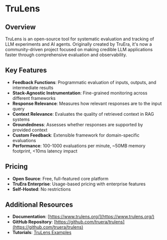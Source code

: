 # TruLens

## Overview

TruLens is an open-source tool for systematic evaluation and tracking of LLM experiments and AI agents. Originally created by TruEra, it's now a community-driven project focused on making credible LLM applications faster through comprehensive evaluation and observability.

## Key Features

- **Feedback Functions**: Programmatic evaluation of inputs, outputs, and intermediate results
- **Stack-Agnostic Instrumentation**: Fine-grained monitoring across different frameworks
- **Response Relevance**: Measures how relevant responses are to the input query
- **Context Relevance**: Evaluates the quality of retrieved context in RAG systems
- **Groundedness**: Assesses whether responses are supported by provided context
- **Custom Feedback**: Extensible framework for domain-specific evaluations
- **Performance**: 100-1000 evaluations per minute, ~50MB memory footprint, <10ms latency impact

## Pricing

- **Open Source**: Free, full-featured core platform
- **TruEra Enterprise**: Usage-based pricing with enterprise features
- **Self-Hosted**: No restrictions

## Additional Resources

- **Documentation**: [https://www.trulens.org/](https://www.trulens.org/)
- **GitHub Repository**: [https://github.com/truera/trulens](https://github.com/truera/trulens)
- **Tutorials**: [TruLens Examples](https://www.trulens.org/trulens/getting_started/)
